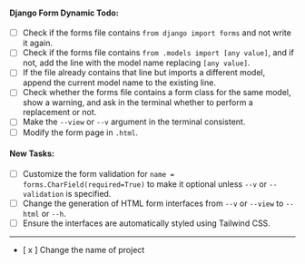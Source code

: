 #### Django Form Dynamic Todo:

- [ ] Check if the forms file contains `from django import forms` and not write it again.
- [ ] Check if the forms file contains `from .models import [any value]`, and if not, add the line with the model name replacing `[any value]`.
- [ ] If the file already contains that line but imports a different model, append the current model name to the existing line.
- [ ] Check whether the forms file contains a form class for the same model, show a warning, and ask in the terminal whether to perform a replacement or not.
- [ ] Make the `--view` or `--v` argument in the terminal consistent.
- [ ] Modify the form page in `.html`.

#### New Tasks:

- [ ] Customize the form validation for `name = forms.CharField(required=True)` to make it optional unless `--v` or `--validation` is specified.
- [ ] Change the generation of HTML form interfaces from `--v` or `--view` to `--html` or `--h`.
- [ ] Ensure the interfaces are automatically styled using Tailwind CSS.

---

- [ x ] Change the name of project
